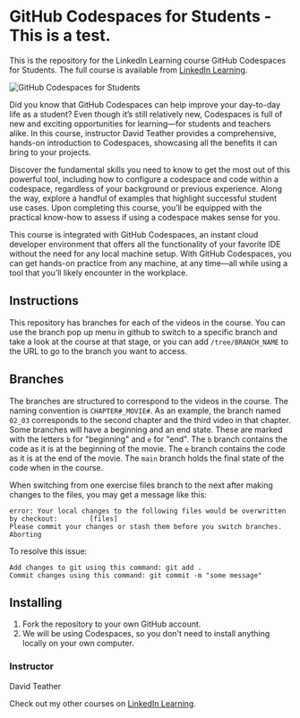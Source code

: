 # GitHub Codespaces for Students - This is a test.
This is the repository for the LinkedIn Learning course GitHub Codespaces for Students. The full course is available from [LinkedIn Learning][lil-course-url].

![GitHub Codespaces for Students][lil-thumbnail-url] 

Did you know that GitHub Codespaces can help improve your day-to-day life as a student? Even though it’s still relatively new, Codespaces is full of new and exciting opportunities for learning—for students and teachers alike. In this course, instructor David Teather provides a comprehensive, hands-on introduction to Codespaces, showcasing all the benefits it can bring to your projects.

Discover the fundamental skills you need to know to get the most out of this powerful tool, including how to configure a codespace and code within a codespace, regardless of your background or previous experience. Along the way, explore a handful of examples that highlight successful student use cases. Upon completing this course, you’ll be equipped with the practical know-how to assess if using a codespace makes sense for you.

This course is integrated with GitHub Codespaces, an instant cloud developer environment that offers all the functionality of your favorite IDE without the need for any local machine setup. With GitHub Codespaces, you can get hands-on practice from any machine, at any time—all while using a tool that you’ll likely encounter in the workplace.



## Instructions
This repository has branches for each of the videos in the course. You can use the branch pop up menu in github to switch to a specific branch and take a look at the course at that stage, or you can add `/tree/BRANCH_NAME` to the URL to go to the branch you want to access.

## Branches
The branches are structured to correspond to the videos in the course. The naming convention is `CHAPTER#_MOVIE#`. As an example, the branch named `02_03` corresponds to the second chapter and the third video in that chapter. 
Some branches will have a beginning and an end state. These are marked with the letters `b` for "beginning" and `e` for "end". The `b` branch contains the code as it is at the beginning of the movie. The `e` branch contains the code as it is at the end of the movie. The `main` branch holds the final state of the code when in the course.

When switching from one exercise files branch to the next after making changes to the files, you may get a message like this:

    error: Your local changes to the following files would be overwritten by checkout:        [files]
    Please commit your changes or stash them before you switch branches.
    Aborting

To resolve this issue:
	
    Add changes to git using this command: git add .
	Commit changes using this command: git commit -m "some message"

## Installing
1. Fork the repository to your own GitHub account.
2. We will be using Codespaces, so you don't need to install anything locally on your own computer.


### Instructor

David Teather 
                            


                            

Check out my other courses on [LinkedIn Learning](https://www.linkedin.com/learning/instructors/david-teather).

[lil-course-url]: https://www.linkedin.com/learning/github-codespaces-for-students?dApp=59033956&leis=LAA
[lil-thumbnail-url]: https://media.licdn.com/dms/image/D560DAQF9CShQ-6q-XQ/learning-public-crop_288_512/0/1684948662603?e=2147483647&v=beta&t=lpjHwnK4H9Tdn-pwbxBjZZVREBfAM_ubBnRiyi654Kw



